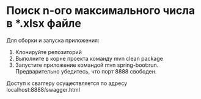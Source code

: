 # Поиск n-ого максимального числа в *.xlsx файле

Для сборки и запуска приложения:
1. Клонируйте репозиторий
2. Выполните в корне проекта команду mvn clean package 
3. Запустите приложение командой mvn spring-boot:run. Предварительно убедитесь, что порт 8888 свободен.


Доступ к сваггеру осуществляется по адресу localhost:8888/swagger.html 